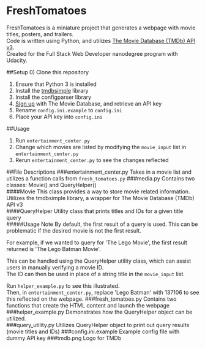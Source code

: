 # FreshTomatoes
FreshTomatoes is a miniature project that generates a webpage with movie titles, posters, and trailers.  
Code is written using Python, and utilizes [The Movie Database (TMDb) API v3](https://www.themoviedb.org/documentation/api).  
Created for the Full Stack Web Developer nanodegree program with Udacity.

##Setup
0) Clone this repository  
1) Ensure that Python 3 is installed  
2) Install the [tmdbsimple](https://github.com/celiao/tmdbsimple) library  
4) Install the configparser library  
6) [Sign up](https://www.themoviedb.org/account/signup) with The Movie Database, and retrieve an API key  
5) Rename ```config.ini.example``` to ```config.ini```  
6) Place your API key into ```config.ini```  

##Usage
1) Run ```entertainment_center.py```  
2) Change which movies are listed by modifying the ```movie_input``` list in ```entertainment_center.py```   
3) Rerun ```entertainment_center.py``` to see the changes reflected

##File Descriptions
###entertainment_center.py
Takes in a movie list and utilizes a function calls from ```fresh_tomatoes.py``` 
###media.py
Contains two classes: Movie() and QueryHelper()  
####Movie
This class provides a way to store movie related information.  
Utilizes the tmdbsimple library, a wrapper for The Movie Database (TMDb) API v3  
####QueryHelper
 Utility class that prints titles and IDs for a given title query  
#####Usage Note
By default, the first result of a query is used.  This can be problematic if the desired movie is not the first result.  

For example, if we wanted to query for 'The Lego Movie', the first result returned is 'The Lego Batman Movie'.  

This can be handled using the QueryHelper utility class, which can assist users in manually verifying a movie ID.  
The ID can then be used in place of a string title in the ```movie_input``` list.  

Run ```helper_example.py``` to see this illustrated.   
Then, in ```entertainment_center.py```, replace 'Lego Batman' with 137106 to see this reflected on the webpage.
###fresh_tomatoes.py
Contains two functions that create the HTML content and launch the webpage
###helper_example.py
Demonstrates how the QueryHelper object can be utilized.  
###query_utility.py
Utilizes QueryHelper object to print out query results (movie titles and IDs)
###config.ini.example
Example config file with dummy API key
###tmdb.png
Logo for TMDb
